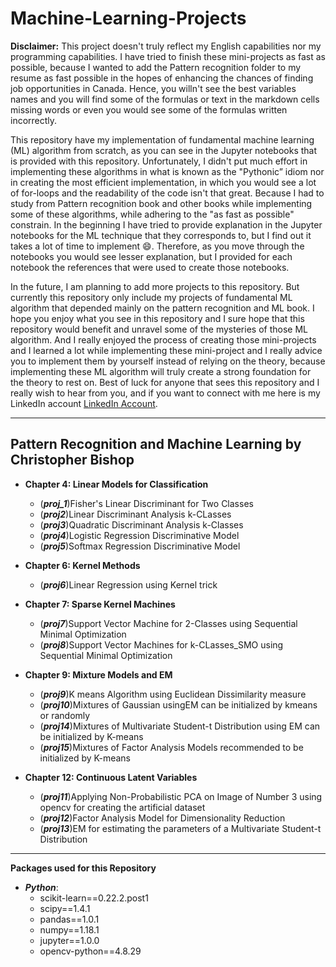 # Machine-Learning-Projects

**Disclaimer:** This project doesn't truly reflect my English capabilities nor my programming capabilities. I have tried to finish these mini-projects as fast as possible, because I wanted to add the Pattern recognition folder to my resume as fast possible in the hopes of enhancing the chances of finding job opportunities in Canada. Hence, you willn't see the best variables names and you will find some of the formulas or text in the markdown cells missing words or even you would see some of the formulas written incorrectly. 

This repository have my implementation of fundamental machine learning (ML) algorithm from scratch, as you can see in the Jupyter notebooks that is provided with this repository. Unfortunately, I didn't put much effort in implementing these algorithms in what is known as the "Pythonic” idiom nor in creating the most efficient implementation, in which you would see a lot of for-loops and the readability of the code isn't that great. Because I had to study from Pattern recognition book and other books while implementing some of these algorithms, while adhering to the "as fast as possible" constrain. In the beginning I have tried to provide explanation in the Jupyter notebooks for the ML technique that they corresponds to, but I find out it takes a lot of time to implement :smile:. Therefore, as you move through the notebooks you would see lesser explanation, but I provided for each notebook the references that were used to create those notebooks.

In the future, I am planning to add more projects to this repository. But currently this repository only include my projects of fundamental ML algorithm that depended mainly on the pattern recognition and ML book. I hope you enjoy what you see in this repository and I sure hope that this repository would benefit and unravel some of the mysteries of those ML algorithm. And I really enjoyed the process of creating those mini-projects and I learned a lot while implementing these mini-project and I really advice you to implement them by yourself instead of relying on the theory, because implementing these ML algorithm will truly create a strong foundation for the theory to rest on. Best of luck for anyone that sees this repository and I really wish to hear from you, and if you want to connect with me here is my LinkedIn account [LinkedIn Account](https://www.linkedin.com/in/rashidalazzoni/).

--------------------------------------------------------------------------------------------------------
## Pattern Recognition and Machine Learning by Christopher Bishop

   * **Chapter 4: Linear Models for Classification**
       * (***proj_1***)Fisher's Linear Discriminant for Two Classes
       * (***proj2***)Linear Discriminant Analysis k-CLasses
       * (***proj3***)Quadratic Discriminant Analysis k-Classes
       * (***proj4***)Logistic Regression Discriminative Model
       * (***proj5***)Softmax Regression Discriminative Model
       
   * **Chapter 6: Kernel Methods**
      * (***proj6***)Linear Regression using Kernel trick
      
   * **Chapter 7: Sparse Kernel Machines**
      * (***proj7***)Support Vector Machine for 2-Classes using Sequential Minimal Optimization
      * (***proj8***)Support Vector Machines for k-CLasses_SMO using Sequential Minimal Optimization
      
   * **Chapter 9: Mixture Models and EM**
      * (***proj9***)K means Algorithm using Euclidean Dissimilarity measure
      * (***proj10***)Mixtures of Gaussian usingEM can be initialized by kmeans or randomly
      * (***proj14***)Mixtures of Multivariate Student-t Distribution using EM can be initialized by K-means
      * (***proj15***)Mixtures of Factor Analysis Models recommended to be initialized by K-means
      
   * **Chapter 12: Continuous Latent Variables**
      * (***proj11***)Applying Non-Probabilistic PCA on Image of Number 3 using opencv for creating the artificial dataset
      * (***proj12***)Factor Analysis Model for Dimensionality Reduction
      * (***proj13***)EM for estimating the parameters of a Multivariate Student-t Distribution
    
--------------------------------------------------------------------------------------------------------
**Packages used for this Repository**
  * ***Python***:
    * scikit-learn==0.22.2.post1
    * scipy==1.4.1
    * pandas==1.0.1
    * numpy==1.18.1
    * jupyter==1.0.0
    * opencv-python==4.8.29    
